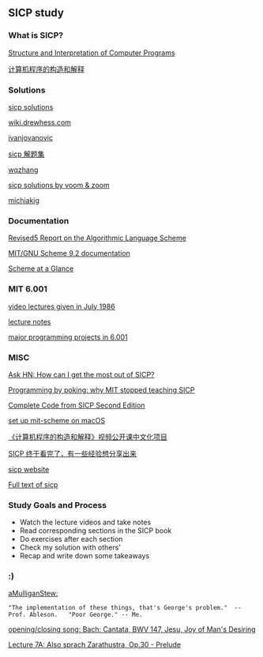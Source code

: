 
## SICP study
### What is SICP?
[Structure and Interpretation of Computer Programs](https://www.amazon.ca/Structure-Interpretation-Computer-Programs-Abelson/dp/0262510871/ref=sr_1_1?ie=UTF8&qid=1531129781&sr=8-1&keywords=sicp)

[计算机程序的构造和解释](https://book.douban.com/subject/1148282/)


### Solutions
[sicp solutions](http://community.schemewiki.org/?sicp-solutions)

[wiki.drewhess.com](http://wiki.drewhess.com/wiki/Category:SICP_solutions)

[ivanjovanovic](https://github.com/ivanjovanovic/sicp)

[sicp 解题集](http://sicp.readthedocs.io/en/latest/index.html)

[wqzhang](https://web.archive.org/web/20150926220244/https://wqzhang.wordpress.com/sicp-solutions/)

[sicp solutions by voom & zoom](https://voom4000.wordpress.com/2015/08/10/sicp-solutions/)

[michiakig](https://github.com/michiakig/sicp)


### Documentation
[Revised5 Report on the Algorithmic Language Scheme](http://schemers.org/Documents/Standards/R5RS/r5rs.pdf)

[MIT/GNU Scheme 9.2 documentation](https://www.gnu.org/software/mit-scheme/documentation/mit-scheme-ref/)

[Scheme at a Glance](http://www.troubleshooters.com/codecorn/scheme_guile/hello.htm#_Introduction)

### MIT 6.001

[video lectures given in July 1986](https://ocw.mit.edu/courses/electrical-engineering-and-computer-science/6-001-structure-and-interpretation-of-computer-programs-spring-2005/video-lectures/)

[lecture notes](https://ocw.mit.edu/courses/electrical-engineering-and-computer-science/6-001-structure-and-interpretation-of-computer-programs-spring-2005/lecture-notes/)

[major programming projects in 6.001](https://ocw.mit.edu/courses/electrical-engineering-and-computer-science/6-001-structure-and-interpretation-of-computer-programs-spring-2005/projects/)


### MISC 
[Ask HN: How can I get the most out of SICP?](https://news.ycombinator.com/item?id=1485277)

[Programming by poking: why MIT stopped teaching SICP](http://lambda-the-ultimate.org/node/5335)

[Complete Code from SICP Second Edition](https://mitpress.mit.edu/sites/default/files/sicp/code/index.html)

[set up mit-scheme on macOS](http://rayhightower.com/blog/2015/02/18/sicp-study-group/)

[《计算机程序的构造和解释》视频公开课中文化项目](https://github.com/DeathKing/Learning-SICP)

[SICP 终于看完了，有一些经验想分享出来](http://cocode.cc/t/sicp/3397)

[sicp website](https://mitpress.mit.edu/sites/default/files/sicp/index.html)

[Full text of sicp](https://sarabander.github.io/sicp/html/index.xhtml)


### Study Goals and Process
- Watch the lecture videos and take notes
- Read corresponding sections in the SICP book
- Do exercises after each section
- Check my solution with others'
- Recap and write down some takeaways


### :) 
[aMulliganStew:](https://www.youtube.com/watch?time_continue=1&v=2QgZVYI3tDs)
> 
    "The implementation of these things, that's George's problem."  -- Prof. Ableson.   "Poor George." -- Me.

[opening/closing song: Bach: Cantata, BWV 147, Jesu, Joy of Man's Desiring](https://www.youtube.com/watch?v=3NqnZZR3S20)

[Lecture 7A: Also sprach Zarathustra, Op.30 - Prelude ](https://youtu.be/0m6hoOelZH8?t=2090)


